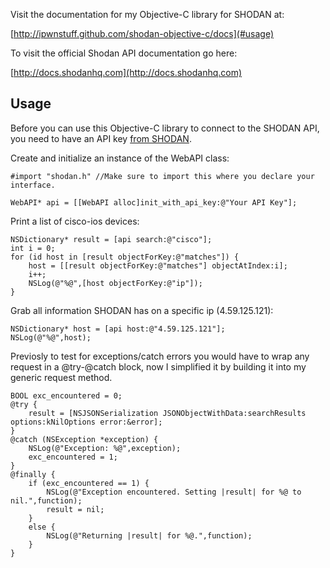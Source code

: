 Visit the documentation for my Objective-C library for SHODAN at:

[http://ipwnstuff.github.com/shodan-objective-c/docs](#usage)

To visit the official Shodan API documentation go here:

[http://docs.shodanhq.com](http://docs.shodanhq.com)

## Usage

Before you can use this Objective-C library to connect to the SHODAN API, you need to have an API key [from SHODAN](http://www.shodanhq.com/api_doc).

Create and initialize an instance of the WebAPI class:

    #import "shodan.h" //Make sure to import this where you declare your interface.

    WebAPI* api = [[WebAPI alloc]init_with_api_key:@"Your API Key"];

Print a list of cisco-ios devices:

    NSDictionary* result = [api search:@"cisco"];
    int i = 0;
    for (id host in [result objectForKey:@"matches"]) {
        host = [[result objectForKey:@"matches"] objectAtIndex:i];
        i++;
        NSLog(@"%@",[host objectForKey:@"ip"]);
    }
Grab all information SHODAN has on a specific ip (4.59.125.121):

    NSDictionary* host = [api host:@"4.59.125.121"];
    NSLog(@"%@",host);

Previosly to test for exceptions/catch errors you would have to wrap any request in a @try-@catch block, now I simplified it by building it into my generic request method.

    BOOL exc_encountered = 0;
    @try {
        result = [NSJSONSerialization JSONObjectWithData:searchResults options:kNilOptions error:&error];
    }
    @catch (NSException *exception) {
        NSLog(@"Exception: %@",exception);
        exc_encountered = 1;
    }
    @finally {
        if (exc_encountered == 1) {
            NSLog(@"Exception encountered. Setting |result| for %@ to nil.",function);
            result = nil;
        }
        else {
            NSLog(@"Returning |result| for %@.",function);
        }
    }